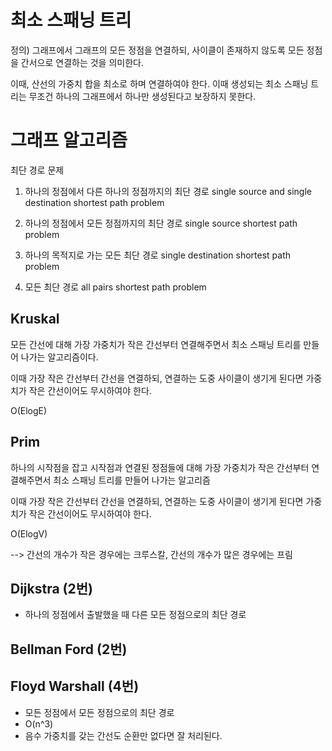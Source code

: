 # 최소 스패닝 트리
정의) 그래프에서 그래프의 모든 정점을 연결하되, 사이클이 존재하지 않도록 모든 정점을 간서으로 연결하는 것을 의미한다.

이때, 산선의 가중치 합을 최소로 하며 연결하여야 한다.
이때 생성되는 최소 스패닝 트리는 무조건 하나의 그래프에서 하나만 생성된다고 보장하지 못한다.

# 그래프 알고리즘

최단 경로 문제
1. 하나의 정점에서 다른 하나의 정점까지의 최단 경로
	single source and single destination shortest path problem
	
2. 하나의 정점에서 모든 정점까지의 최단 경로
	single source shortest path problem
	
3. 하나의 목적지로 가는 모든 최단 경로
	single destination shortest path problem
	
4. 모든 최단 경로
	all pairs shortest path problem

## Kruskal
모든 간선에 대해 가장 가중치가 작은 간선부터 연결해주면서 최소 스패닝 트리를 만들어 나가는 알고리즘이다.

이때 가장 작은 간선부터 간선을 연결하되, 연결하는 도중 사이클이 생기게 된다면 가중치가 작은 간선이어도 무시하여야 한다.

O(ElogE)

## Prim
하나의 시작점을 잡고 시작점과 연결된 정점들에 대해 가장 가중치가 작은 간선부터 연결해주면서 최소 스패닝 트리를 만들어 나가는 알고리즘

이때 가장 작은 간선부터 간선을 연결하되, 연결하는 도중 사이클이 생기게 된다면 가중치가 작은 간선이어도 무시하여야 한다.

O(ElogV)

--> 간선의 개수가 작은 경우에는 크루스칼, 간선의 개수가 많은 경우에는 프림

## Dijkstra (2번)
- 하나의 정점에서 출발했을 때 다른 모든 정점으로의 최단 경로

## Bellman Ford (2번)

## Floyd Warshall (4번)
- 모든 정점에서 모든 정점으로의 최단 경로
- O(n^3)
- 음수 가중치를 갖는 간선도 순환만 없다면 잘 처리된다.


